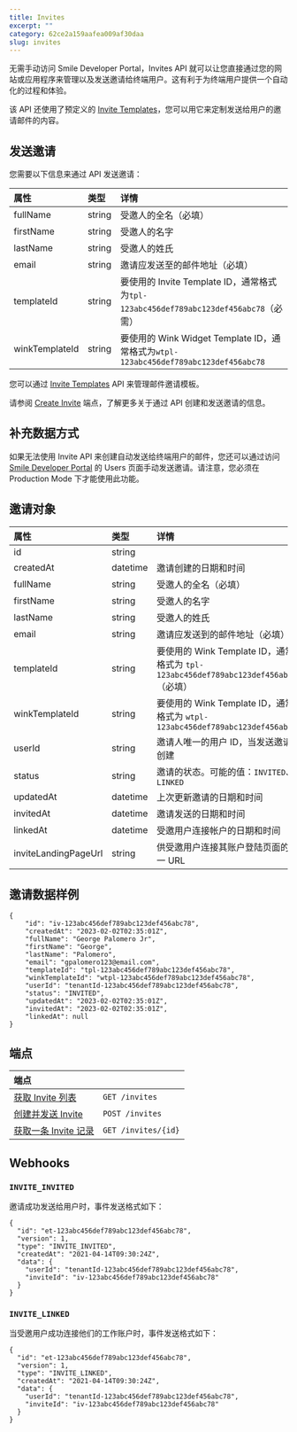 ```yaml
---
title: Invites
excerpt: ""
category: 62ce2a159aafea009af30daa
slug: invites
---
```


无需手动访问 Smile Developer Portal，Invites API 就可以让您直接通过您的网站或应用程序来管理以及发送邀请给终端用户。这有利于为终端用户提供一个自动化的过程和体验。

该 API 还使用了预定义的 [Invite Templates](/reference/invite-templates)，您可以用它来定制发送给用户的邀请邮件的内容。

## 发送邀请

您需要以下信息来通过 API 发送邀请：

| 属性             | 类型     | 详情                                                                        |
|:---------------|:-------|:--------------------------------------------------------------------------|
| fullName       | string | 受邀人的全名（必填）                                                                |
| firstName      | string | 受邀人的名字                                                                    |
| lastName       | string | 受邀人的姓氏                                                                    |
| email          | string | 邀请应发送至的邮件地址（必填）                                                           |
| templateId     | string | 要使用的 Invite Template ID，通常格式为`tpl-123abc456def789abc123def456abc78`（必需）   |
| winkTemplateId | string | 要使用的 Wink Widget Template ID，通常格式为`wtpl-123abc456def789abc123def456abc78` |

您可以通过 [Invite Templates](/reference/invite-templates) API 来管理邮件邀请模板。

请参阅 [Create Invite](/reference/create-invite) 端点，了解更多关于通过 API 创建和发送邀请的信息。

## 补充数据方式

如果无法使用 Invite API 来创建自动发送给终端用户的邮件，您还可以通过访问 [Smile Developer Portal](https://portal.getsmileapi.com?utm_source=docs&utm_medium=internal_link) 的 Users 页面手动发送邀请。请注意，您必须在 Production Mode 下才能使用此功能。

## 邀请对象

| 属性             | 类型     | 详情                                                                     |
| :--------- | :----- |:-----------------------------------------------------------------------|
| id | string |                                                                        |
| createdAt | datetime | 邀请创建的日期和时间                                                             |
| fullName | string | 受邀人的全名（必填）                                                             |
| firstName | string | 受邀人的名字                                                                 |
| lastName | string | 受邀人的姓氏                                                                 |
| email | string | 邀请应发送到的邮件地址（必填）                                                        |
| templateId | string | 要使用的 Wink Template ID，通常格式为 `tpl-123abc456def789abc123def456abc78`（必填） |
| winkTemplateId | string | 要使用的 Wink Template ID，通常格式为 `wtpl-123abc456def789abc123def456abc78`    |
| userId | string | 邀请人唯一的用户 ID，当发送邀请时创建                                                   |
| status | string | 邀请的状态。可能的值：`INVITED`、`LINKED`                                          |
| updatedAt | datetime | 上次更新邀请的日期和时间                                                           |
| invitedAt | datetime | 邀请发送的日期和时间                                                             |
| linkedAt | datetime | 受邀用户连接帐户的日期和时间                                                         |
| inviteLandingPageUrl | string | 供受邀用户连接其账户登陆页面的唯一 URL                                                  |

## 邀请数据样例

```
{
    "id": "iv-123abc456def789abc123def456abc78",
    "createdAt": "2023-02-02T02:35:01Z",
    "fullName": "George Palomero Jr",
    "firstName": "George",
    "lastName": "Palomero",
    "email": "gpalomero123@email.com",
    "templateId": "tpl-123abc456def789abc123def456abc78",
    "winkTemplateId": "wtpl-123abc456def789abc123def456abc78",
    "userId": "tenantId-123abc456def789abc123def456abc78",
    "status": "INVITED",
    "updatedAt": "2023-02-02T02:35:01Z",
    "invitedAt": "2023-02-02T02:35:01Z",
    "linkedAt": null
}
```

## 端点

| 端点                                       | |
|:-----------------------------------------| :---- |
| [获取 Invite 列表](/reference/list-invites)  | `GET /invites` |
| [创建并发送 Invite](/reference/create-invite) | `POST /invites` |
| [获取一条 Invite 记录](/reference/get-invite)  | `GET /invites/{id}` |

## Webhooks

### `INVITE_INVITED`

邀请成功发送给用户时，事件发送格式如下：

```
{
  "id": "et-123abc456def789abc123def456abc78",
  "version": 1,
  "type": "INVITE_INVITED",
  "createdAt": "2021-04-14T09:30:24Z",
  "data": {
    "userId": "tenantId-123abc456def789abc123def456abc78",
    "inviteId": "iv-123abc456def789abc123def456abc78"
  }
}
```

### `INVITE_LINKED`

当受邀用户成功连接他们的工作账户时，事件发送格式如下：

```
{
  "id": "et-123abc456def789abc123def456abc78",
  "version": 1,
  "type": "INVITE_LINKED",
  "createdAt": "2021-04-14T09:30:24Z",
  "data": {
    "userId": "tenantId-123abc456def789abc123def456abc78",
    "inviteId": "iv-123abc456def789abc123def456abc78"
  }
}
```
